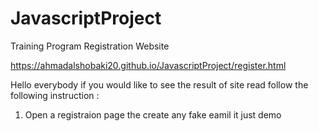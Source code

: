 # JavascriptProject

Training Program Registration Website

https://ahmadalshobaki20.github.io/JavascriptProject/register.html


Hello everybody if you would like to see the result of site read follow the following instruction :

1. Open a registraion page the create any fake eamil it just demo   
